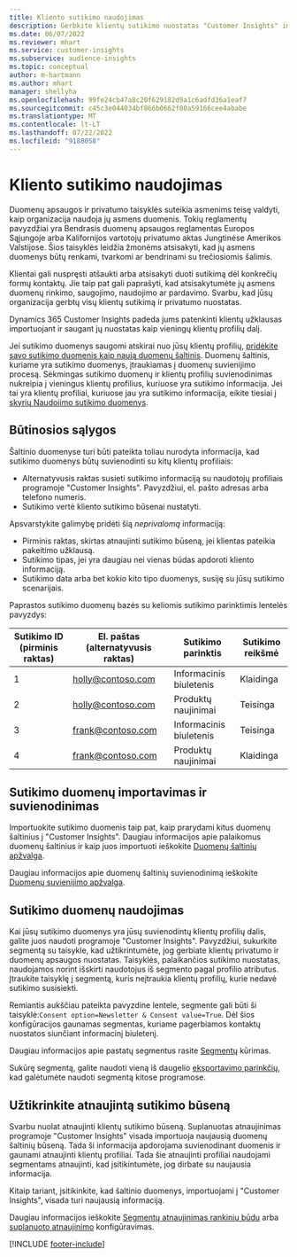 ```yaml
---
title: Kliento sutikimo naudojimas
description: Gerbkite klientų sutikimo nuostatas "Customer Insights" importuodami sutikimo duomenis.
ms.date: 06/07/2022
ms.reviewer: mhart
ms.service: customer-insights
ms.subservice: audience-insights
ms.topic: conceptual
author: m-hartmann
ms.author: mhart
manager: shellyha
ms.openlocfilehash: 99fe24cb47a8c20f629182d9a1c6adfd36a1eaf7
ms.sourcegitcommit: c45c3e044034bf866b0662f80a59166cee4ababe
ms.translationtype: MT
ms.contentlocale: lt-LT
ms.lasthandoff: 07/22/2022
ms.locfileid: "9188058"
---
```

# <a name="use-customer-consent"></a>Kliento sutikimo naudojimas

Duomenų apsaugos ir privatumo taisyklės suteikia asmenims teisę valdyti, kaip organizacija naudoja jų asmens duomenis. Tokių reglamentų pavyzdžiai yra Bendrasis duomenų apsaugos reglamentas Europos Sąjungoje arba Kalifornijos vartotojų privatumo aktas Jungtinėse Amerikos Valstijose. Šios taisyklės leidžia žmonėms atsisakyti, kad jų asmens duomenys būtų renkami, tvarkomi ar bendrinami su trečiosiomis šalimis.  

Klientai gali nuspręsti atšaukti arba atsisakyti duoti sutikimą dėl konkrečių formų kontaktų. Jie taip pat gali paprašyti, kad atsisakytumėte jų asmens duomenų rinkimo, saugojimo, naudojimo ar pardavimo. Svarbu, kad jūsų organizacija gerbtų visų klientų sutikimą ir privatumo nuostatas.  

Dynamics 365 Customer Insights padeda jums patenkinti klientų užklausas importuojant ir saugant jų nuostatas kaip vieningų klientų profilių dalį.

Jei sutikimo duomenys saugomi atskirai nuo jūsų klientų profilių, [pridėkite savo sutikimo duomenis kaip naują duomenų šaltinis](#import-and-unify-consent-data). Duomenų šaltinis, kuriame yra sutikimo duomenys, įtraukiamas į duomenų suvienijimo procesą. Sėkmingas sutikimo duomenų ir klientų profilių suvienodinimas nukreipia į vieningus klientų profilius, kuriuose yra sutikimo informacija. Jei tai yra klientų profiliai, kuriuose jau yra sutikimo informacija, eikite tiesiai į [skyrių Naudojimo sutikimo duomenys](#use-consent-data).

## <a name="prerequisites"></a>Būtinosios sąlygos

Šaltinio duomenyse turi būti pateikta toliau nurodyta informacija, kad sutikimo duomenys būtų suvienodinti su kitų klientų profiliais:

- Alternatyvusis raktas susieti sutikimo informaciją su naudotojų profiliais programoje "Customer Insights". Pavyzdžiui, el. pašto adresas arba telefono numeris.
- Sutikimo vertė kliento sutikimo būsenai nustatyti.

Apsvarstykite galimybę pridėti šią *neprivalomą* informaciją:

- Pirminis raktas, skirtas atnaujinti sutikimo būseną, jei klientas pateikia pakeitimo užklausą.
- Sutikimo tipas, jei yra daugiau nei vienas būdas apdoroti kliento informaciją.
- Sutikimo data arba bet kokio kito tipo duomenys, susiję su jūsų sutikimo scenarijais.

Paprastos sutikimo duomenų bazės su keliomis sutikimo parinktimis lentelės pavyzdys:

|Sutikimo ID (pirminis raktas)   |El. paštas (alternatyvusis raktas)  |Sutikimo parinktis  |Sutikimo reikšmė  |
|---------|---------|---------|---------|
|1    |  holly@contoso.com       |  Informacinis biuletenis       |  Klaidinga       |
|2    |  holly@contoso.com       |  Produktų naujinimai       |  Teisinga       |
|3    |  frank@contoso.com       |  Informacinis biuletenis       | Teisinga        |
|4    |  frank@contoso.com       |  Produktų naujinimai       |  Klaidinga       |

## <a name="import-and-unify-consent-data"></a>Sutikimo duomenų importavimas ir suvienodinimas

Importuokite sutikimo duomenis taip pat, kaip prarydami kitus duomenų šaltinius į "Customer Insights". Daugiau informacijos apie palaikomus duomenų šaltinius ir kaip juos importuoti ieškokite [Duomenų šaltinių apžvalga](data-sources.md).

Daugiau informacijos apie duomenų šaltinių suvienodinimą ieškokite [Duomenų suvienijimo apžvalga](data-unification.md).

## <a name="use-consent-data"></a>Sutikimo duomenų naudojimas

Kai jūsų sutikimo duomenys yra jūsų suvienodintų klientų profilių dalis, galite juos naudoti programoje "Customer Insights". Pavyzdžiui, sukurkite segmentą su taisykle, kad užtikrintumėte, jog gerbiate klientų privatumo ir duomenų apsaugos nuostatas. Taisyklės, palaikančios sutikimo nuostatas, naudojamos norint išskirti naudotojus iš segmento pagal profilio atributus. Įtraukite taisyklę į segmentą, kuris neįtraukia klientų profilių, kurie nedavė sutikimo susisiekti.

Remiantis aukščiau pateikta pavyzdine lentele, segmente gali būti ši taisyklė:`Consent option=Newsletter & Consent value=True`. Dėl šios konfigūracijos gaunamas segmentas, kuriame pagerbiamos kontaktų nuostatos siunčiant informacinį biuletenį.

Daugiau informacijos apie pastatų segmentus rasite [Segmentų](segment-builder.md) kūrimas.

Sukūrę segmentą, galite naudoti vieną iš daugelio [eksportavimo parinkčių](export-destinations.md), kad galėtumėte naudoti segmentą kitose programose.

## <a name="ensure-updated-consent-status"></a>Užtikrinkite atnaujintą sutikimo būseną

Svarbu nuolat atnaujinti klientų sutikimo būseną. Suplanuotas atnaujinimas programoje "Customer Insights" visada importuoja naujausią duomenų šaltinių būseną. Tada ši informacija apdorojama suvienodinant duomenis ir gaunami atnaujinti klientų profiliai. Tada šie atnaujinti profiliai naudojami segmentams atnaujinti, kad įsitikintumėte, jog dirbate su naujausia informacija.

Kitaip tariant, įsitikinkite, kad šaltinio duomenys, importuojami į "Customer Insights", visada turi naujausią informaciją.

Daugiau informacijos ieškokite [Segmentų atnaujinimas rankiniu būdu](segments.md#refresh-segments) arba [suplanuoto atnaujinimo](system.md#schedule-tab) konfigūravimas.

[!INCLUDE [footer-include](includes/footer-banner.md)]
